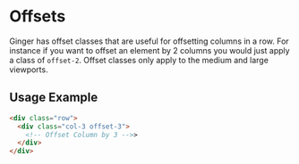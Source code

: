 # Offsets
Ginger has offset classes that are useful for offsetting columns in a row. For
instance if you want to offset an element by 2 columns you would just apply a class
of `offset-2`. Offset classes only apply to the medium and large viewports.

## Usage Example

```html
<div class="row">
  <div class="col-3 offset-3">
    <!-- Offset Column by 3 -->>
  </div>
</div>
```
